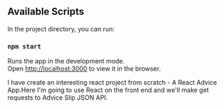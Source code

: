 ## Available Scripts

In the project directory, you can run:

### `npm start`

Runs the app in the development mode.<br />
Open [http://localhost:3000](http://localhost:3000) to view it in the browser.

I have create an interesting react project from scratch - A React Advice App.Here I'm going to use React on the front end and we'll make get requests to Advice Slip JSON API.
